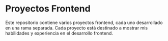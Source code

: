 # Proyectos Frontend

Este repositorio contiene varios proyectos frontend, cada uno desarrollado en una rama separada. Cada proyecto está destinado a mostrar mis habilidades y experiencia en el desarrollo frontend.
